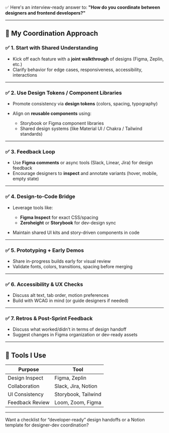 ✅ Here's an interview-ready answer to:
**"How do you coordinate between designers and frontend developers?"**

---

## 🤝 **My Coordination Approach**

### ✅ 1. **Start with Shared Understanding**

* Kick off each feature with a **joint walkthrough** of designs (Figma, Zeplin, etc.)
* Clarify behavior for edge cases, responsiveness, accessibility, interactions

---

### ✅ 2. **Use Design Tokens / Component Libraries**

* Promote consistency via **design tokens** (colors, spacing, typography)
* Align on **reusable components** using:

  * Storybook or Figma component libraries
  * Shared design systems (like Material UI / Chakra / Tailwind standards)

---

### ✅ 3. **Feedback Loop**

* Use **Figma comments** or async tools (Slack, Linear, Jira) for design feedback
* Encourage designers to **inspect** and annotate variants (hover, mobile, empty state)

---

### ✅ 4. **Design-to-Code Bridge**

* Leverage tools like:

  * **Figma Inspect** for exact CSS/spacing
  * **Zeroheight** or **Storybook** for dev-design sync
* Maintain shared UI kits and story-driven components in code

---

### ✅ 5. **Prototyping + Early Demos**

* Share in-progress builds early for visual review
* Validate fonts, colors, transitions, spacing before merging

---

### ✅ 6. **Accessibility & UX Checks**

* Discuss alt text, tab order, motion preferences
* Build with WCAG in mind (or guide designers if needed)

---

### ✅ 7. **Retros & Post-Sprint Feedback**

* Discuss what worked/didn’t in terms of design handoff
* Suggest changes in Figma organization or dev-ready assets

---

## 📌 Tools I Use

| Purpose         | Tool                |
| --------------- | ------------------- |
| Design Inspect  | Figma, Zeplin       |
| Collaboration   | Slack, Jira, Notion |
| UI Consistency  | Storybook, Tailwind |
| Feedback Review | Loom, Zoom, Figma   |

---

Want a checklist for “developer-ready” design handoffs or a Notion template for designer-dev coordination?
